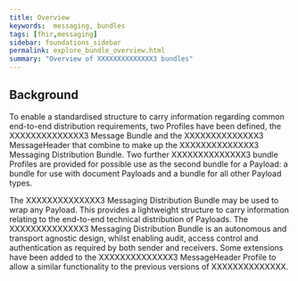 ```yaml
---
title: Overview
keywords:  messaging, bundles
tags: [fhir,messaging]
sidebar: foundations_sidebar
permalink: explore_bundle_overview.html
summary: "Overview of XXXXXXXXXXXXXX3 bundles"
---
```




## Background ##
To enable a standardised structure to carry information regarding common end-to-end distribution requirements, two Profiles have been defined, the XXXXXXXXXXXXXX3 Message Bundle and the XXXXXXXXXXXXXX3 MessageHeader that combine to make up the XXXXXXXXXXXXXX3 Messaging Distribution Bundle. Two further XXXXXXXXXXXXXX3 bundle Profiles are provided for possible use as the second bundle for a Payload: a bundle for use with document Payloads and a bundle for all other Payload types. 

The XXXXXXXXXXXXXX3 Messaging Distribution Bundle may be used to wrap any Payload. This provides a lightweight structure to carry information relating to the end-to-end technical distribution of Payloads.
The XXXXXXXXXXXXXX3 Messaging Distribution Bundle is an autonomous and transport agnostic design, whilst enabling audit, access control and authentication as required by both sender and receivers. Some extensions have been added to the XXXXXXXXXXXXXX3 MessageHeader Profile to allow a similar functionality to the previous versions of XXXXXXXXXXXXXX. 




